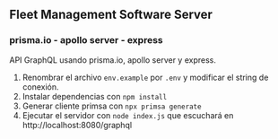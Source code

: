 ## Fleet Management Software Server
### prisma.io - apollo server - express

API GraphQL usando prisma.io, apollo server y express.

1. Renombrar el archivo ``env.example`` por ``.env`` y modificar el string de conexión.
2. Instalar dependencias con ``npm install``
3. Generar cliente primsa con ``npx primsa generate``
3. Ejecutar el servidor con ``node index.js`` que escuchará en http://localhost:8080/graphql
